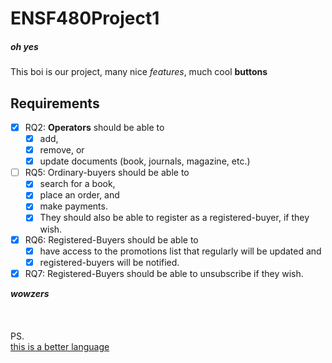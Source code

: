 # ENSF480Project1
##### oh yes

This boi is our project, many nice *features*, much cool __buttons__

>
>

## Requirements

- [x] RQ2: **Operators** should be able to 
  - [x] add, 
  - [x] remove, or 
  - [x] update 
  documents (book, journals, magazine, etc.)

- [ ] RQ5: Ordinary-buyers should be able to 
  - [x] search for a book, 
  - [x] place an order, and 
  - [x] make payments.
  - [x] They should also be able to register as a registered-buyer, if they wish.

- [x] RQ6: Registered-Buyers should be able to 
  - [x] have access to the promotions list that regularly will be updated and 
  - [x] registered-buyers will be notified.

- [x] RQ7: Registered-Buyers should be able to unsubscribe if they wish.

>
>

__*wowzers*__  
\
\
\
PS.\
[this is a better language](https://en.wikipedia.org/wiki/C%2B%2B)
